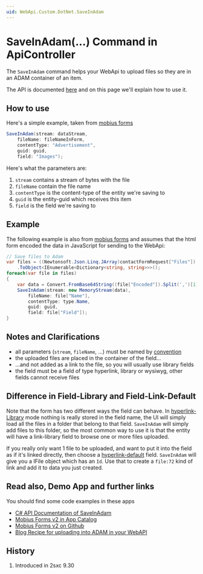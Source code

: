 ```yaml
---
uid: WebApi.Custom.DotNet.SaveInAdam
---
```


# SaveInAdam(...) Command in ApiController

The `SaveInAdam` command helps your WebApi to upload files so they are in an ADAM container of an item. 

The API is documented [here](xref:ToSic.Sxc.Dnn.ApiController.SaveInAdam*) and on this page we'll explain how to use it.

## How to use
Here's a simple example, taken from [mobius forms](https://github.com/2sic/app-mobius-forms/blob/master/api/FormController.cs)

```c#
SaveInAdam(stream: dataStream,
    fileName: fileNameInForm,
    contentType: "Advertisement",
    guid: guid,
    field: "Images");
```

Here's what the parameters are:

1. `stream` contains a stream of bytes with the file
1. `fileName` contain the file name
1. `contentType` is the content-type of the entity we're saving to
1. `guid` is the entity-guid which receives this item
1. `field` is the field we're saving to

## Example

The following example is also from [mobius forms](https://github.com/2sic/app-mobius-forms/blob/master/api/FormController.cs) and assumes that the html form encoded the data in JavaScript for sending to the WebApi:

```c#
// Save files to Adam
var files = ((Newtonsoft.Json.Linq.JArray)contactFormRequest["Files"])
    .ToObject<IEnumerable<Dictionary<string, string>>>();
foreach(var file in files)
{
    var data = Convert.FromBase64String((file["Encoded"]).Split(',')[1]);
    SaveInAdam(stream: new MemoryStream(data),
        fileName: file["Name"],
        contentType: type.Name,
        guid: guid,
        field: file["Field"]);
}

```


## Notes and Clarifications

* all parameters (`stream`, `fileName`, ...) must be named by [convention](xref:NetCode.DynamicCode.NamedParameters)
* the uploaded files are placed in the container of the field...
* ...and not added as a link to the file, so you will usually use library fields
* the field must be a field of type hyperlink, library or wysiwyg, other fields cannot receive files


## Difference in Field-Library and Field-Link-Default

Note that the form has two different ways the field can behave. In [hyperlink-Library](xref:Specs.Data.Inputs.Hyperlink-Library) mode nothing is really stored in the field name, the UI will simply load all the files in a folder that belong to that field. `SaveInAdam` will simply add files to this folder, so the most common way to use it is that the entity will have a link-library field to browse one or more files uploaded. 

If you really only want 1 file to be uploaded, and want to put it into the field as if it's linked directly, then choose a [hyperlink-default](xref:Specs.Data.Inputs.Hyperlink-Default) field. `SaveInAdam` will give you a IFile object which has an `Id`. Use that to create a `file:72` kind of link and add it to data you just created. 

## Read also, Demo App and further links

You should find some code examples in these apps

* [C# API Documentation of SaveInAdam](xref:ToSic.Sxc.Dnn.ApiController.SaveInAdam*)
* [Mobius Forms v2 in App Catalog](xref:App.Mobius)
* [Mobius Forms v2 on Github](https://github.com/2sic/app-mobius-forms)
* [Blog Recipe for uploading into ADAM in your WebAPI](https://2sxc.org/en/blog/post/recipe-form-files-saveinadam-in-your-custom-webapi)

## History

1. Introduced in 2sxc 9.30
